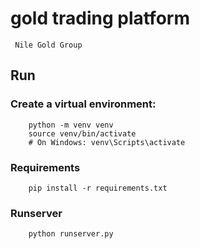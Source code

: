 # gold trading platform

     Nile Gold Group   
 
## Run

### Create a virtual environment:

        python -m venv venv
        source venv/bin/activate
        # On Windows: venv\Scripts\activate

### Requirements

        pip install -r requirements.txt


### Runserver

        python runserver.py
                       
